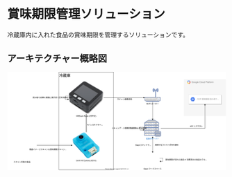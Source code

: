 # 賞味期限管理ソリューション

冷蔵庫内に入れた食品の賞味期限を管理するソリューションです。

## アーキテクチャー概略図

![アーキテクチャー概略図](https://github.com/tissueMO/expiration-date-manager/blob/master/_figures/architecture.drawio.svg)
